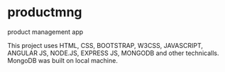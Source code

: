 # productmng
product management app

This project uses HTML, CSS, BOOTSTRAP, W3CSS, JAVASCRIPT, ANGULAR JS, NODE.JS, EXPRESS JS, MONGODB and other technicalls.
MongoDB was built on local machine. 
